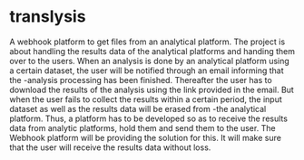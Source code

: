 # translysis
A webhook platform to get files from an analytical platform.
The project is about handling the results data of the analytical platforms and handing them over to the users.
When an analysis is done by an analytical platform using a certain dataset, the user will be notified through an email informing that the 
-analysis processing has been finished. 
Thereafter the user has to download the results of the analysis using the link provided in the email. 
But when the user fails to collect the results within a certain period, the input dataset as well as the results data will be erased from 
-the analytical platform. 
Thus, a platform has to be developed so as to receive the results data from analytic platforms, hold them and send them to the user. 
The Webhook platform will be providing the solution for this. It will make sure that the user will receive the results data without loss. 
